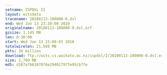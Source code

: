 ```yaml
---
setname: ISPDSL II
layout: witsdata
tracename: 20100113-100000-0.dsl
end: Wed Jan 13 23:30:00 2010
originalname: 20100113-100000-0.dsl.erf
gzsize: 1,145 MB
len: 0:30:00
start: Wed Jan 13 23:00:01 2010
totalwirelen: 21,569 MB
pkts: 36 million
download: ftp://wits.cs.waikato.ac.nz/ispdsl/2/20100113-100000-0.dsl.erf.gz
size: 2,789 MB
md5: d167a766107876a29401797fe95cb7fe
---
```

